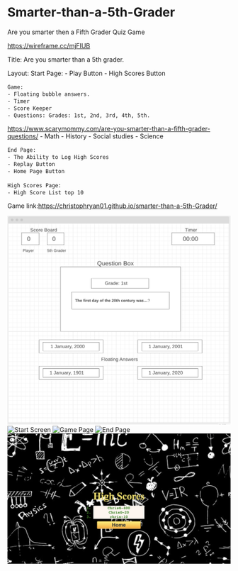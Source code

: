 # Smarter-than-a-5th-Grader
Are you smarter then a Fifth Grader Quiz Game

https://wireframe.cc/mjFIUB

Title: Are you smarter than a 5th grader.

Layout:
    Start Page:
    - Play Button
    - High Scores Button

    Game:
    - Floating bubble answers.
    - Timer
    - Score Keeper
    - Questions: Grades: 1st, 2nd, 3rd, 4th, 5th.
https://www.scarymommy.com/are-you-smarter-than-a-fifth-grader-questions/
        - Math
        - History
        - Social studies
        - Science
    
    End Page:
    - The Ability to Log High Scores
    - Replay Button
    - Home Page Button

    High Scores Page:
    - High Score List top 10
    
 Game link:https://christophryan01.github.io/smarter-than-a-5th-Grader/

![Wire Frame](https://github.com/christophRyan01/smarter-than-a-5th-Grader/blob/master/screenShots/wireFrame.png)
![Start Screen](https://github.com/christophRyan01/smarter-than-a-5th-Grader/blob/master/screenShots/startScreen.png)
![Game Page](https://github.com/christophRyan01/smarter-than-a-5th-Grader/blob/master/screenShots/gamePage.png)
![End Page](https://github.com/christophRyan01/smarter-than-a-5th-Grader/blob/master/screenShots/endPage.png)
![High Scores](https://github.com/christophRyan01/smarter-than-a-5th-Grader/blob/master/screenShots/highScores.png)
